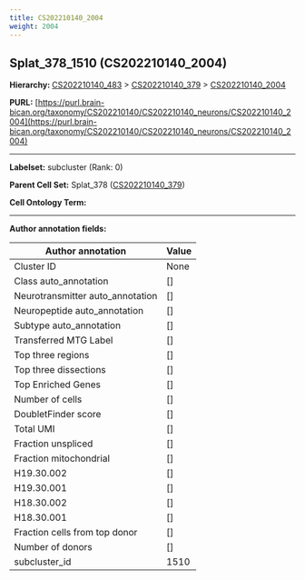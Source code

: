 ```yaml
---
title: CS202210140_2004
weight: 2004
---
```

## Splat_378_1510 (CS202210140_2004)
<b>Hierarchy: </b>
[CS202210140_483](../CS202210140_483) >
[CS202210140_379](../CS202210140_379) >
[CS202210140_2004](../CS202210140_2004)

**PURL:** [https://purl.brain-bican.org/taxonomy/CS202210140/CS202210140_neurons/CS202210140_2004](https://purl.brain-bican.org/taxonomy/CS202210140/CS202210140_neurons/CS202210140_2004)

---


**Labelset:** subcluster (Rank: 0)

**Parent Cell Set:** Splat_378 ([CS202210140_379](../CS202210140_379))



**Cell Ontology Term:** 

[MARKER GENES.]: #


---

[TRANSFERRED ANNOTATIONS.]: #


[AUTHOR ANNOTATION FIELDS.]: #


**Author annotation fields:**

| Author annotation | Value |
|-------------------|-------|
|Cluster ID|None|
|Class auto_annotation|[]|
|Neurotransmitter auto_annotation|[]|
|Neuropeptide auto_annotation|[]|
|Subtype auto_annotation|[]|
|Transferred MTG Label|[]|
|Top three regions|[]|
|Top three dissections|[]|
|Top Enriched Genes|[]|
|Number of cells|[]|
|DoubletFinder score|[]|
|Total UMI|[]|
|Fraction unspliced|[]|
|Fraction mitochondrial|[]|
|H19.30.002|[]|
|H19.30.001|[]|
|H18.30.002|[]|
|H18.30.001|[]|
|Fraction cells from top donor|[]|
|Number of donors|[]|
|subcluster_id|1510|
